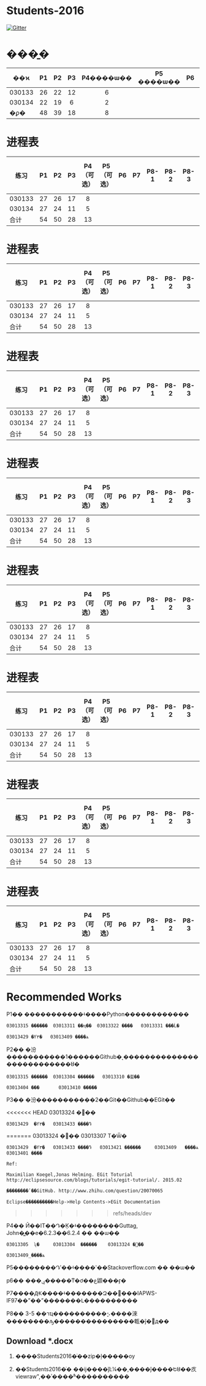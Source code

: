 
# Students-2016

[![Gitter](https://badges.gitter.im/Py03013052/Students2016.svg)](https://gitter.im/Py03013052/Students2016?utm_source=badge&utm_medium=badge&utm_campaign=pr-badge)

# ���̱�

|  ��ϰ      | P1  | P2  | P3  | P4����ѡ��  | P5 ����ѡ�� | P6  | P7  |P8-1 |P8-2 |P8-3|P8-4����ѡ��|P8-5����ѡ��|
| ------ |:---:|:---:|:---:|:---:|:---:|:---:|:---:|:---:|:---:|:---:|:---:|---:|
| 030133 | 26  | 22  | 12  |  6  |     |     |     |     |     |     |     |    |
| 030134 | 22  | 19  | 6   |  2  |     |     |     |     |     |     |     |    |
|  �ϼ�      | 48  | 39  | 18  |  8  |     |     |     |     |     |     |     |    |

# 进程表

|  练习      | P1  | P2  | P3  | P4（可选）  | P5 （可选） | P6  | P7  |P8-1 |P8-2 |P8-3|P8-4（可选）|P8-5（可选）|
| ------ |:---:|:---:|:---:|:---:|:---:|:---:|:---:|:---:|:---:|:---:|:---:|---:|
| 030133 | 27  | 26  | 17  |  8  |     |     |     |     |     |     |     |    |
| 030134 | 27  | 24  | 11  |  5  |     |     |     |     |     |     |     |    |
|  合计            | 54  | 50  | 28  |  13 |     |     |     |     |     |     |     |    |

# 进程表

|  练习      | P1  | P2  | P3  | P4（可选）  | P5 （可选） | P6  | P7  |P8-1 |P8-2 |P8-3|P8-4（可选）|P8-5（可选）|
| ------ |:---:|:---:|:---:|:---:|:---:|:---:|:---:|:---:|:---:|:---:|:---:|---:|
| 030133 | 27  | 26  | 17  |  8  |     |     |     |     |     |     |     |    |
| 030134 | 27  | 24  | 11  |  5  |     |     |     |     |     |     |     |    |
|  合计            | 54  | 50  | 28  |  13 |     |     |     |     |     |     |     |    |

# 进程表

|  练习      | P1  | P2  | P3  | P4（可选）  | P5 （可选） | P6  | P7  |P8-1 |P8-2 |P8-3|P8-4（可选）|P8-5（可选）|
| ------ |:---:|:---:|:---:|:---:|:---:|:---:|:---:|:---:|:---:|:---:|:---:|---:|
| 030133 | 27  | 26  | 17  |  8  |     |     |     |     |     |     |     |    |
| 030134 | 27  | 24  | 11  |  5  |     |     |     |     |     |     |     |    |
|  合计            | 54  | 50  | 28  |  13 |     |     |     |     |     |     |     |    |

# 进程表

|  练习      | P1  | P2  | P3  | P4（可选）  | P5 （可选） | P6  | P7  |P8-1 |P8-2 |P8-3|P8-4（可选）|P8-5（可选）|
| ------ |:---:|:---:|:---:|:---:|:---:|:---:|:---:|:---:|:---:|:---:|:---:|---:|
| 030133 | 27  | 26  | 17  |  8  |     |     |     |     |     |     |     |    |
| 030134 | 27  | 24  | 11  |  5  |     |     |     |     |     |     |     |    |
|  合计            | 54  | 50  | 28  |  13 |     |     |     |     |     |     |     |    |

# 进程表

|  练习      | P1  | P2  | P3  | P4（可选）  | P5 （可选） | P6  | P7  |P8-1 |P8-2 |P8-3|P8-4（可选）|P8-5（可选）|
| ------ |:---:|:---:|:---:|:---:|:---:|:---:|:---:|:---:|:---:|:---:|:---:|---:|
| 030133 | 27  | 26  | 17  |  8  |     |     |     |     |     |     |     |    |
| 030134 | 27  | 24  | 11  |  5  |     |     |     |     |     |     |     |    |
|  合计            | 54  | 50  | 28  |  13 |     |     |     |     |     |     |     |    |

# 进程表

|  练习      | P1  | P2  | P3  | P4（可选）  | P5 （可选） | P6  | P7  |P8-1 |P8-2 |P8-3|P8-4（可选）|P8-5（可选）|
| ------ |:---:|:---:|:---:|:---:|:---:|:---:|:---:|:---:|:---:|:---:|:---:|---:|
| 030133 | 27  | 26  | 17  |  8  |     |     |     |     |     |     |     |    |
| 030134 | 27  | 24  | 11  |  5  |     |     |     |     |     |     |     |    |
|  合计            | 54  | 50  | 28  |  13 |     |     |     |     |     |     |     |    |

# 进程表

|  练习      | P1  | P2  | P3  | P4（可选）  | P5 （可选） | P6  | P7  |P8-1 |P8-2 |P8-3|P8-4（可选）|P8-5（可选）|
| ------ |:---:|:---:|:---:|:---:|:---:|:---:|:---:|:---:|:---:|:---:|:---:|---:|
| 030133 | 27  | 26  | 17  |  8  |     |     |     |     |     |     |     |    |
| 030134 | 27  | 24  | 11  |  5  |     |     |     |     |     |     |     |    |
|  合计            | 54  | 50  | 28  |  13 |     |     |     |     |     |     |     |    |

# 进程表

|  练习      | P1  | P2  | P3  | P4（可选）  | P5 （可选） | P6  | P7  |P8-1 |P8-2 |P8-3|P8-4（可选）|P8-5（可选）|
| ------ |:---:|:---:|:---:|:---:|:---:|:---:|:---:|:---:|:---:|:---:|:---:|---:|
| 030133 | 27  | 26  | 17  |  8  |     |     |     |     |     |     |     |    |
| 030134 | 27  | 24  | 11  |  5  |     |     |     |     |     |     |     |    |
|  合计            | 54  | 50  | 28  |  13 |     |     |     |     |     |     |     |    |

# Recommended Works

P1��  �����������ʵ����Python������������  
	
	03013315 ������  03013311 ��ҵ��  03013322 ����   03013331 ���Ĺ�
	
	03013429 �Ƴ۳�   03013409 ����ѧ

P2�� �汾�����������1������Github�˻��������������������������ȣ�  

    03013315 ������  03013304 ������   03013310 �쾲�� 
    
    03013404 ���       03013410 �����

P3�� �汾�����������2��Git��Github��EGit�� 

<<<<<<< HEAD
	03013324  ���
	
	03013429  �Ƴ۳�   03013433 ����Դ
=======
	03013324  ���   03013307 Τ�Ѿ�
	
	03013429  �Ƴ۳�   03013433 ����Դ   03013421 ������     03013409   ����ѧ    03013401 ��ܰ��
	
	Ref: 
	
	Maximilian Koegel,Jonas Helming. EGit Toturial http://eclipsesource.com/blogs/tutorials/egit-tutorial/. 2015.02

	֪��������ʹ��GitHub. http://www.zhihu.com/question/20070065
	
	Eclipse����������Help->Help Contents->EGit Documentation
>>>>>>> refs/heads/dev
	  
P4��  Ӣ��IT��Դ�Ķ�ʵ��������Guttag, John�̳��е�6.2.3��6.2.4 �� ��ѡ��

	03013305  ʯ�     03013304  ������    03013324 ���
	
	03013409_����ѧ 
	
P5��������Դʹ��ʵ����ʹ��Stackoverflow.com �� ��ѡ�� 

p6�� ���ݷ�����ͳ�ơ��ع鼰���ӻ�

P7����Ԫ����ʵ�������Զ��󡰻���IAPWS-IF97��ˮ��ˮ�������Լ���������� 
 
P8�� 3-5 ��רҵ����������⡢����淶��������ԡ���������������㼰�ĵ�׫д��  
   
## Download *.docx

1. ����Students2016�ֿ��zip�ļ�����ѹ
         
2. ��Students2016�ֿ� ��ĳ����ǰĿ¼��,����ĵ����Եȣ��㡱viewraw",��ʾ����ʱ����������
 
        

 
